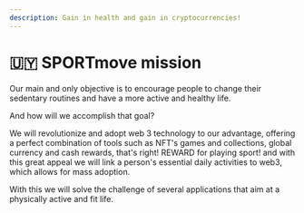 ```yaml
---
description: Gain in health and gain in cryptocurrencies!
---
```


# 🇺🇾 SPORTmove mission

&#x20;Our main and only objective is to encourage people to change their sedentary routines and have a more active and healthy life.

And how will we accomplish that goal?

We will revolutionize and adopt web 3 technology to our advantage, offering a perfect combination of tools such as NFT's games and collections, global currency and cash rewards, that's right! REWARD for playing sport! and with this great appeal we will link a person's essential daily activities to web3, which allows for mass adoption.

With this we will solve the challenge of several applications that aim at a physically active and fit life.

